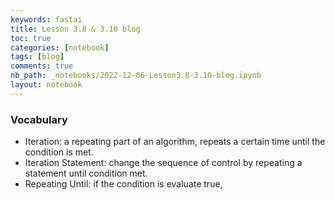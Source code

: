 ```yaml
---
keywords: fastai
title: Lesson 3.8 & 3.10 blog
toc: true
categories: [notebook]
tags: [blog]
comments: true
nb_path: _notebooks/2022-12-06-Lesson3.8-3.10-blog.ipynb
layout: notebook
---
```


<!--
#################################################
### THIS FILE WAS AUTOGENERATED! DO NOT EDIT! ###
#################################################
# file to edit: _notebooks/2022-12-06-Lesson3.8-3.10-blog.ipynb
-->

<div class="container" id="notebook-container">
        
<div class="cell border-box-sizing text_cell rendered"><div class="inner_cell">
<div class="text_cell_render border-box-sizing rendered_html">
<h3 id="Vocabulary">Vocabulary<a class="anchor-link" href="#Vocabulary"> </a></h3><ul>
<li>Iteration: a repeating part of an algorithm, repeats a certain time until the condition is met.</li>
<li>Iteration Statement: change the sequence of control by repeating a statement until condition met.</li>
<li>Repeating Until: if the condition is evaluate true, </li>
</ul>

</div>
</div>
</div>
</div>
 

